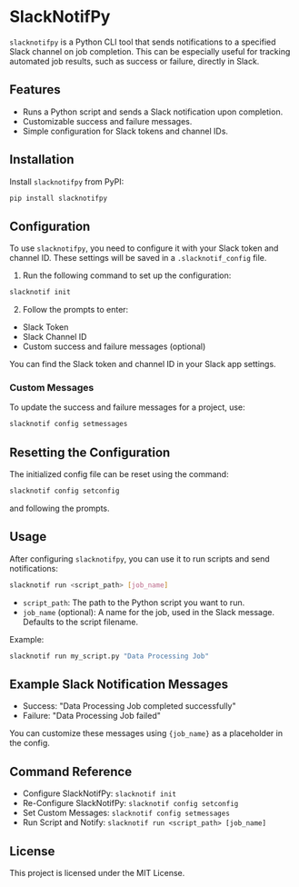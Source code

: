 # SlackNotifPy

`slacknotifpy` is a Python CLI tool that sends notifications to a specified Slack channel on job completion. This can be especially useful for tracking automated job results, such as success or failure, directly in Slack.

## Features

- Runs a Python script and sends a Slack notification upon completion.
- Customizable success and failure messages.
- Simple configuration for Slack tokens and channel IDs.

## Installation

Install `slacknotifpy` from PyPI:

```bash
pip install slacknotifpy
```

## Configuration

To use `slacknotifpy`, you need to configure it with your Slack token and channel ID. These settings will be saved in a `.slacknotif_config` file.

1. Run the following command to set up the configuration:

```bash
slacknotif init
```

2. Follow the prompts to enter:

- Slack Token
- Slack Channel ID
- Custom success and failure messages (optional)

You can find the Slack token and channel ID in your Slack app settings.

### Custom Messages

To update the success and failure messages for a project, use:

```bash
slacknotif config setmessages
```

## Resetting the Configuration

The initialized config file can be reset using the command:

```bash
slacknotif config setconfig
```

and following the prompts.

## Usage

After configuring `slacknotifpy`, you can use it to run scripts and send notifications:

```bash
slacknotif run <script_path> [job_name]
```

- `script_path`: The path to the Python script you want to run.
- `job_name` (optional): A name for the job, used in the Slack message. Defaults to the script filename.

Example:

```bash
slacknotif run my_script.py "Data Processing Job"
```

## Example Slack Notification Messages

- Success: "Data Processing Job completed successfully"
- Failure: "Data Processing Job failed"

You can customize these messages using `{job_name}` as a placeholder in the config.

## Command Reference
- Configure SlackNotifPy: `slacknotif init`
- Re-Configure SlackNotifPy: `slacknotif config setconfig`
- Set Custom Messages: `slacknotif config setmessages`
- Run Script and Notify: `slacknotif run <script_path> [job_name]`

## License

This project is licensed under the MIT License.
